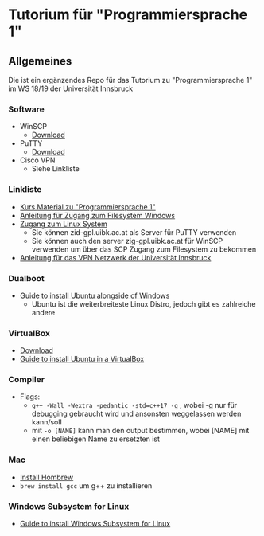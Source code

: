 # Tutorium für "Programmiersprache 1"

## Allgemeines 

Die ist ein ergänzendes Repo für das Tutorium zu "Programmiersprache 1" im WS 18/19 der Universität Innsbruck


### Software

* WinSCP
	+ [Download](https://winscp.net/eng/download.php)
* PuTTY
	+ [Download](https://www.chiark.greenend.org.uk/~sgtatham/putty/latest.html)
* Cisco VPN
	+ Siehe Linkliste

### Linkliste

* [Kurs Material zu "Programmiersprache 1"](http://mat1.uibk.ac.at/download/stix/C%20und%20C++/)
* [Anleitung für Zugang zum Filesystem Windows](https://www.uibk.ac.at/zid/faq/ftp-zugang.html)
* [Zugang zum Linux System](https://www.uibk.ac.at/zid/systeme/linux/lpccs_4/benutzeranleitung_zid-gpl.html)
	+ Sie können zid-gpl.uibk.ac.at als Server für PuTTY verwenden
	+ Sie können auch den server zig-gpl.uibk.ac.at für WinSCP verwenden um über das SCP Zugang zum Filesystem zu bekommen
* [Anleitung für das VPN Netzwerk der Universität Innsbruck](https://www.uibk.ac.at/zid/netz-komm/vpn/anyconnect/)

### Dualboot

* [Guide to install Ubuntu alongside of Windows](https://itsfoss.com/install-ubuntu-1404-dual-boot-mode-windows-8-81-uefi/)
	+ Ubuntu ist die weiterbreiteste Linux Distro, jedoch gibt es zahlreiche andere 

### VirtualBox

* [Download](https://www.virtualbox.org/wiki/Downloads)
* [Guide to install Ubuntu in a VirtualBox](https://linuxhint.com/install_ubuntu_18-04_virtualbox/)


### Compiler
* Flags:
	+ ``` g++ -Wall -Wextra -pedantic -std=c++17 -g ``` , wobei -g nur für debugging gebraucht wird und ansonsten weggelassen werden kann/soll
	+ mit ``` -o [NAME] ``` kann man den output bestimmen, wobei [NAME] mit einen beliebigen Name zu ersetzten ist

### Mac

* [Install Hombrew](https://brew.sh)
* ``` brew install gcc ``` um g++ zu installieren

### Windows Subsystem for Linux

* [Guide to install Windows Subsystem for Linux](https://docs.microsoft.com/en-us/windows/wsl/install-win10)
